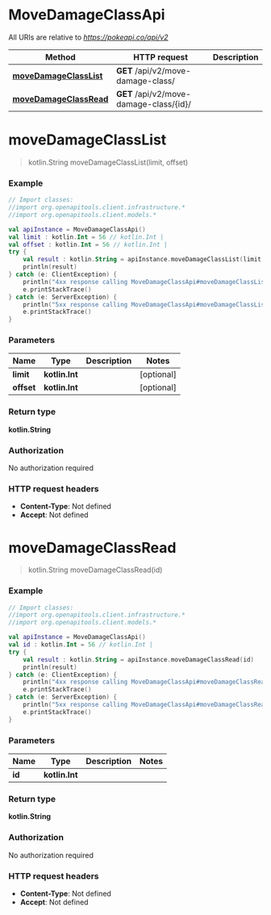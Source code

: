 # MoveDamageClassApi

All URIs are relative to *https://pokeapi.co/api/v2*

Method | HTTP request | Description
------------- | ------------- | -------------
[**moveDamageClassList**](MoveDamageClassApi.md#moveDamageClassList) | **GET** /api/v2/move-damage-class/ | 
[**moveDamageClassRead**](MoveDamageClassApi.md#moveDamageClassRead) | **GET** /api/v2/move-damage-class/{id}/ | 


<a name="moveDamageClassList"></a>
# **moveDamageClassList**
> kotlin.String moveDamageClassList(limit, offset)



### Example
```kotlin
// Import classes:
//import org.openapitools.client.infrastructure.*
//import org.openapitools.client.models.*

val apiInstance = MoveDamageClassApi()
val limit : kotlin.Int = 56 // kotlin.Int | 
val offset : kotlin.Int = 56 // kotlin.Int | 
try {
    val result : kotlin.String = apiInstance.moveDamageClassList(limit, offset)
    println(result)
} catch (e: ClientException) {
    println("4xx response calling MoveDamageClassApi#moveDamageClassList")
    e.printStackTrace()
} catch (e: ServerException) {
    println("5xx response calling MoveDamageClassApi#moveDamageClassList")
    e.printStackTrace()
}
```

### Parameters

Name | Type | Description  | Notes
------------- | ------------- | ------------- | -------------
 **limit** | **kotlin.Int**|  | [optional]
 **offset** | **kotlin.Int**|  | [optional]

### Return type

**kotlin.String**

### Authorization

No authorization required

### HTTP request headers

 - **Content-Type**: Not defined
 - **Accept**: Not defined

<a name="moveDamageClassRead"></a>
# **moveDamageClassRead**
> kotlin.String moveDamageClassRead(id)



### Example
```kotlin
// Import classes:
//import org.openapitools.client.infrastructure.*
//import org.openapitools.client.models.*

val apiInstance = MoveDamageClassApi()
val id : kotlin.Int = 56 // kotlin.Int | 
try {
    val result : kotlin.String = apiInstance.moveDamageClassRead(id)
    println(result)
} catch (e: ClientException) {
    println("4xx response calling MoveDamageClassApi#moveDamageClassRead")
    e.printStackTrace()
} catch (e: ServerException) {
    println("5xx response calling MoveDamageClassApi#moveDamageClassRead")
    e.printStackTrace()
}
```

### Parameters

Name | Type | Description  | Notes
------------- | ------------- | ------------- | -------------
 **id** | **kotlin.Int**|  |

### Return type

**kotlin.String**

### Authorization

No authorization required

### HTTP request headers

 - **Content-Type**: Not defined
 - **Accept**: Not defined


